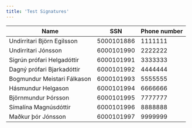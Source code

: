 ```yaml
---
title: 'Test Signatures'
---
```


| Name                        | SSN        | Phone number |
| --------------------------- | ---------- | ------------ |
| Undirritari Björn Egilsson  | 5000101886 | 1111111      |
| Undirritari Jónsson         | 6000101990 | 2222222      |
| Sigrún prófari Helgadóttir  | 6000101991 | 3333333      |
| Dagný prófari Bjarkadóttir  | 6000101992 | 4444444      |
| Bogmundur Meistari Fálkason | 6000101993 | 5555555      |
| Hásmundur Helgason          | 6000101994 | 6666666      |
| Björnmundur Þórsson         | 6000101995 | 7777777      |
| Símalína Magnúsdóttir       | 6000101996 | 8888888      |
| Maðkur þór Jónsson          | 6000101997 | 9999999      |
